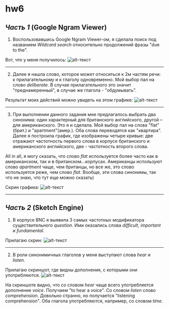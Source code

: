 # hw6

## *Часть 1* (Google Ngram Viewer)
1. Воспользовавшись Google Ngram Viewer-ом, я сделала поиск под названием *Wildcard search* относительно продолжений фразы "due to the". 

Вот, что у меня получилось:
![alt-текст](https://pp.userapi.com/c840327/v840327650/6ebaa/c9DktYYgDN4.jpg "Необязательный титул")


------------------------------------------------
2. Далее я нашла слово, которое может относиться к 2м частям речи: к прилагательному и к глаголу одновременно. Мой выбор пал на слово *deliberate*. В случае прилагательного это значит "преднамеренный", в случае же глагола - "обдумывать".

Результат моих действий можно увидеть на этом графике:
![alt-текст](https://pp.userapi.com/c840327/v840327898/7122e/NfMH32P7AgY.jpg "Необязательный титул")


--------------------------------------
3. При выполнении данного задания мне предлагалось выбрать два синонима: один характерный для британского английского, другой – для американского. Это я и сделала. Мой выбор пал на слова "flat"(брит.) и "apartment"(амер.). Оба слова переводятся как "квартира". Далее я построила график, где изображены четыре кривые: две отражают частотность первого слова в корпусе британского и американского английского, две - частотность второго слова.

All in all, я могу сказать, что слово *flat* используется более часто как в американском, так и в британском...корпусах. Американцы используют слово *apartment* чаще, чем британцы, но все же, это слово используется реже, чем слово *flat*. Вообще, эти слова синонимы, так что не знаю, что тут еще можно сказать)

Скрин графика:
![alt-текст](https://pp.userapi.com/c845520/v845520720/22516/jxqLQ7dDyFE.jpg "Необязательный титул")


-------------------------------
## *Часть 2* (Sketch Engine)
1. В корпусе BNC я выявила 3 самых частотных модификатора существительного *question*. Ими оказались слова *difficult, important и fundamental*.

Прилагаю скрин:
![alt-текст](https://pp.userapi.com/c847017/v847017523/1fb4e/boDBQkOcP0E.jpg "Необязательный титул")


----------------------
2. В роли синонимичных глаголов у меня выступают слова *hear* и *listen*.

Прилагаю скриншот, где видны дополнения, с которыми они употребляются.
![alt-текст](https://pp.userapi.com/c824409/v824409430/10f962/Cl16noL5MV4.jpg "Необязательный титул")

На скриншоте видно, что со словом *hear* чаще всего употребляется дополнение *voice*. Получаем "to hear a voice". Со словом *listen* слово *comprehension*. Довольно странно, но получается "listening comprehension". Оба глагола употребляются, например, со словом *time*.
